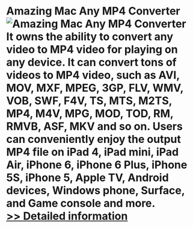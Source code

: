 # Amazing Mac Any MP4 Converter<br />![Amazing Mac Any MP4 Converter](https://mycommerce.akamaized.net/api/pimages/P300864437/BIG/300864437.PNG)<br />It owns the ability to convert any video to MP4 video for playing on any device. It can convert tons of videos to MP4 video, such as AVI, MOV, MXF, MPEG, 3GP, FLV, WMV, VOB, SWF, F4V, TS, MTS, M2TS, MP4, M4V, MPG, MOD, TOD, RM, RMVB, ASF, MKV and so on. Users can conveniently enjoy the output MP4 file on iPad 4, iPad mini, iPad Air, iPhone 6, iPhone 6 Plus, iPhone 5S, iPhone 5, Apple TV, Android devices, Windows phone, Surface, and Game console and more.<br />[>> Detailed information](https://secure.shareit.com/shareit/product.html?productid=300864437&affiliateid=200057808)